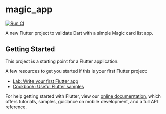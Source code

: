 # magic_app
[![Run CI](https://github.com/cs-matheus-vasconcelos/Flutter_MagicApp/actions/workflows/CI.yml/badge.svg)](https://github.com/cs-matheus-vasconcelos/Flutter_MagicApp/actions/workflows/CI.yml)

A new Flutter project to validate Dart with a simple Magic card list app.

## Getting Started

This project is a starting point for a Flutter application.

A few resources to get you started if this is your first Flutter project:

- [Lab: Write your first Flutter app](https://flutter.dev/docs/get-started/codelab)
- [Cookbook: Useful Flutter samples](https://flutter.dev/docs/cookbook)

For help getting started with Flutter, view our
[online documentation](https://flutter.dev/docs), which offers tutorials,
samples, guidance on mobile development, and a full API reference.
